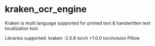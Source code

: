 # kraken_ocr_engine
Kraken is multi language supported for printed text &amp; handwritten text localization tool.
 
Libraries supported:
kraken -2.0.8
torch >1.0.0
torchvision
Pillow

